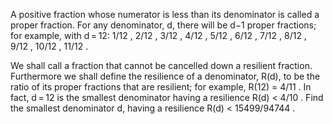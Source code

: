 
 
A positive fraction whose numerator is less than its denominator is called a proper fraction.
For any denominator, d, there will be d&#8722;1 proper fractions; for example, with d&#8201;=&#8201;12:
1/12 , 2/12 , 3/12 , 4/12 , 5/12 , 6/12 , 7/12 , 8/12 , 9/12 , 10/12 , 11/12 .

We shall call a fraction that cannot be cancelled down a resilient fraction.
Furthermore we shall define the resilience of a denominator, R(d), to be the ratio of its proper fractions that are resilient; for example, R(12) = 4/11 .
In fact, d&#8201;=&#8201;12 is the smallest denominator having a resilience R(d) < 4/10 .
Find the smallest denominator d, having a resilience R(d) < 15499/94744 .
